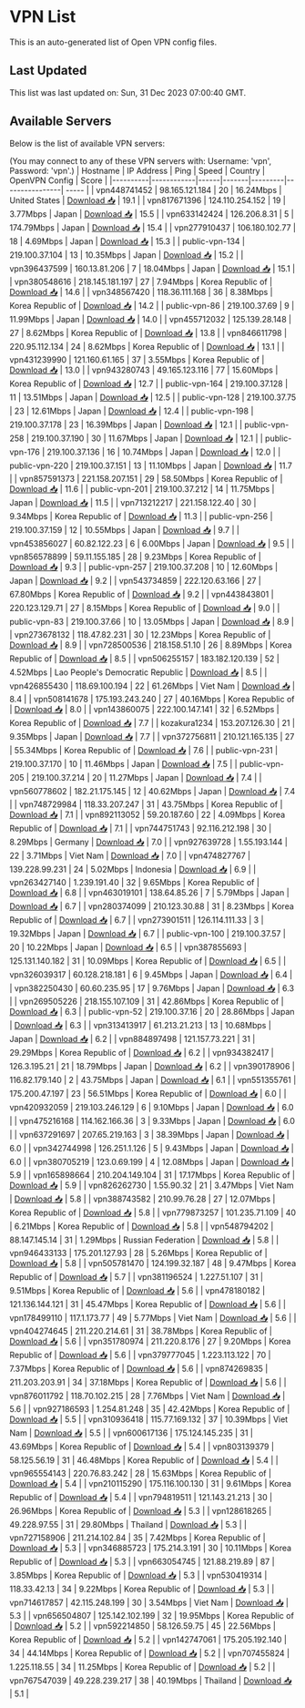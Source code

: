 # VPN List

This is an auto-generated list of Open VPN config files.

## Last Updated

This list was last updated on: Sun, 31 Dec 2023 07:00:40 GMT.

## Available Servers

Below is the list of available VPN servers:

(You may connect to any of these VPN servers with: Username: 'vpn', Password: 'vpn'.)
| Hostname | IP Address | Ping | Speed | Country | OpenVPN Config | Score |
|----------|------------|------|-------|---------|----------------| ----- |
| vpn448741452 | 98.165.121.184 | 20 | 16.24Mbps | United States | [Download 📥](./configs/server_0_US.ovpn) | 19.1 |
| vpn817671396 | 124.110.254.152 | 19 | 3.77Mbps | Japan | [Download 📥](./configs/server_1_JP.ovpn) | 15.5 |
| vpn633142424 | 126.206.8.31 | 5 | 174.79Mbps | Japan | [Download 📥](./configs/server_2_JP.ovpn) | 15.4 |
| vpn277910437 | 106.180.102.77 | 18 | 4.69Mbps | Japan | [Download 📥](./configs/server_3_JP.ovpn) | 15.3 |
| public-vpn-134 | 219.100.37.104 | 13 | 10.35Mbps | Japan | [Download 📥](./configs/server_4_JP.ovpn) | 15.2 |
| vpn396437599 | 160.13.81.206 | 7 | 18.04Mbps | Japan | [Download 📥](./configs/server_5_JP.ovpn) | 15.1 |
| vpn380548616 | 218.145.181.197 | 27 | 7.94Mbps | Korea Republic of | [Download 📥](./configs/server_6_KR.ovpn) | 14.6 |
| vpn348567420 | 118.36.111.168 | 36 | 8.38Mbps | Korea Republic of | [Download 📥](./configs/server_7_KR.ovpn) | 14.2 |
| public-vpn-86 | 219.100.37.69 | 9 | 11.99Mbps | Japan | [Download 📥](./configs/server_8_JP.ovpn) | 14.0 |
| vpn455712032 | 125.139.28.148 | 27 | 8.62Mbps | Korea Republic of | [Download 📥](./configs/server_9_KR.ovpn) | 13.8 |
| vpn846611798 | 220.95.112.134 | 24 | 8.62Mbps | Korea Republic of | [Download 📥](./configs/server_10_KR.ovpn) | 13.1 |
| vpn431239990 | 121.160.61.165 | 37 | 3.55Mbps | Korea Republic of | [Download 📥](./configs/server_11_KR.ovpn) | 13.0 |
| vpn943280743 | 49.165.123.116 | 77 | 15.60Mbps | Korea Republic of | [Download 📥](./configs/server_12_KR.ovpn) | 12.7 |
| public-vpn-164 | 219.100.37.128 | 11 | 13.51Mbps | Japan | [Download 📥](./configs/server_13_JP.ovpn) | 12.5 |
| public-vpn-128 | 219.100.37.75 | 23 | 12.61Mbps | Japan | [Download 📥](./configs/server_14_JP.ovpn) | 12.4 |
| public-vpn-198 | 219.100.37.178 | 23 | 16.39Mbps | Japan | [Download 📥](./configs/server_15_JP.ovpn) | 12.1 |
| public-vpn-258 | 219.100.37.190 | 30 | 11.67Mbps | Japan | [Download 📥](./configs/server_16_JP.ovpn) | 12.1 |
| public-vpn-176 | 219.100.37.136 | 16 | 10.74Mbps | Japan | [Download 📥](./configs/server_17_JP.ovpn) | 12.0 |
| public-vpn-220 | 219.100.37.151 | 13 | 11.10Mbps | Japan | [Download 📥](./configs/server_18_JP.ovpn) | 11.7 |
| vpn857591373 | 221.158.207.151 | 29 | 58.50Mbps | Korea Republic of | [Download 📥](./configs/server_19_KR.ovpn) | 11.6 |
| public-vpn-201 | 219.100.37.212 | 14 | 11.75Mbps | Japan | [Download 📥](./configs/server_20_JP.ovpn) | 11.5 |
| vpn713212217 | 221.158.122.40 | 30 | 9.34Mbps | Korea Republic of | [Download 📥](./configs/server_21_KR.ovpn) | 11.3 |
| public-vpn-256 | 219.100.37.159 | 12 | 10.55Mbps | Japan | [Download 📥](./configs/server_22_JP.ovpn) | 9.7 |
| vpn453856027 | 60.82.122.23 | 6 | 6.00Mbps | Japan | [Download 📥](./configs/server_23_JP.ovpn) | 9.5 |
| vpn856578899 | 59.11.155.185 | 28 | 9.23Mbps | Korea Republic of | [Download 📥](./configs/server_24_KR.ovpn) | 9.3 |
| public-vpn-257 | 219.100.37.208 | 10 | 12.60Mbps | Japan | [Download 📥](./configs/server_25_JP.ovpn) | 9.2 |
| vpn543734859 | 222.120.63.166 | 27 | 67.80Mbps | Korea Republic of | [Download 📥](./configs/server_26_KR.ovpn) | 9.2 |
| vpn443843801 | 220.123.129.71 | 27 | 8.15Mbps | Korea Republic of | [Download 📥](./configs/server_27_KR.ovpn) | 9.0 |
| public-vpn-83 | 219.100.37.66 | 10 | 13.05Mbps | Japan | [Download 📥](./configs/server_28_JP.ovpn) | 8.9 |
| vpn273678132 | 118.47.82.231 | 30 | 12.23Mbps | Korea Republic of | [Download 📥](./configs/server_29_KR.ovpn) | 8.9 |
| vpn728500536 | 218.158.51.10 | 26 | 8.89Mbps | Korea Republic of | [Download 📥](./configs/server_30_KR.ovpn) | 8.5 |
| vpn506255157 | 183.182.120.139 | 52 | 4.52Mbps | Lao People's Democratic Republic | [Download 📥](./configs/server_31_LA.ovpn) | 8.5 |
| vpn426855430 | 118.69.100.194 | 22 | 61.26Mbps | Viet Nam | [Download 📥](./configs/server_32_VN.ovpn) | 8.4 |
| vpn508141678 | 175.193.243.240 | 27 | 40.16Mbps | Korea Republic of | [Download 📥](./configs/server_33_KR.ovpn) | 8.0 |
| vpn143860075 | 222.100.147.141 | 32 | 6.52Mbps | Korea Republic of | [Download 📥](./configs/server_34_KR.ovpn) | 7.7 |
| kozakura1234 | 153.207.126.30 | 21 | 9.35Mbps | Japan | [Download 📥](./configs/server_35_JP.ovpn) | 7.7 |
| vpn372756811 | 210.121.165.135 | 27 | 55.34Mbps | Korea Republic of | [Download 📥](./configs/server_36_KR.ovpn) | 7.6 |
| public-vpn-231 | 219.100.37.170 | 10 | 11.46Mbps | Japan | [Download 📥](./configs/server_37_JP.ovpn) | 7.5 |
| public-vpn-205 | 219.100.37.214 | 20 | 11.27Mbps | Japan | [Download 📥](./configs/server_38_JP.ovpn) | 7.4 |
| vpn560778602 | 182.21.175.145 | 12 | 40.62Mbps | Japan | [Download 📥](./configs/server_39_JP.ovpn) | 7.4 |
| vpn748729984 | 118.33.207.247 | 31 | 43.75Mbps | Korea Republic of | [Download 📥](./configs/server_40_KR.ovpn) | 7.1 |
| vpn892113052 | 59.20.187.60 | 22 | 4.09Mbps | Korea Republic of | [Download 📥](./configs/server_41_KR.ovpn) | 7.1 |
| vpn744751743 | 92.116.212.198 | 30 | 8.29Mbps | Germany | [Download 📥](./configs/server_42_DE.ovpn) | 7.0 |
| vpn927639728 | 1.55.193.144 | 22 | 3.71Mbps | Viet Nam | [Download 📥](./configs/server_43_VN.ovpn) | 7.0 |
| vpn474827767 | 139.228.99.231 | 24 | 5.02Mbps | Indonesia | [Download 📥](./configs/server_44_ID.ovpn) | 6.9 |
| vpn263427140 | 1.239.191.40 | 32 | 9.65Mbps | Korea Republic of | [Download 📥](./configs/server_45_KR.ovpn) | 6.8 |
| vpn463019101 | 138.64.85.26 | 7 | 5.79Mbps | Japan | [Download 📥](./configs/server_46_JP.ovpn) | 6.7 |
| vpn280374099 | 210.123.30.88 | 31 | 8.23Mbps | Korea Republic of | [Download 📥](./configs/server_47_KR.ovpn) | 6.7 |
| vpn273901511 | 126.114.111.33 | 3 | 19.32Mbps | Japan | [Download 📥](./configs/server_48_JP.ovpn) | 6.7 |
| public-vpn-100 | 219.100.37.57 | 20 | 10.22Mbps | Japan | [Download 📥](./configs/server_49_JP.ovpn) | 6.5 |
| vpn387855693 | 125.131.140.182 | 31 | 10.09Mbps | Korea Republic of | [Download 📥](./configs/server_50_KR.ovpn) | 6.5 |
| vpn326039317 | 60.128.218.181 | 6 | 9.45Mbps | Japan | [Download 📥](./configs/server_51_JP.ovpn) | 6.4 |
| vpn382250430 | 60.60.235.95 | 17 | 9.76Mbps | Japan | [Download 📥](./configs/server_52_JP.ovpn) | 6.3 |
| vpn269505226 | 218.155.107.109 | 31 | 42.86Mbps | Korea Republic of | [Download 📥](./configs/server_53_KR.ovpn) | 6.3 |
| public-vpn-52 | 219.100.37.16 | 20 | 28.86Mbps | Japan | [Download 📥](./configs/server_54_JP.ovpn) | 6.3 |
| vpn313413917 | 61.213.21.213 | 13 | 10.68Mbps | Japan | [Download 📥](./configs/server_55_JP.ovpn) | 6.2 |
| vpn884897498 | 121.157.73.221 | 31 | 29.29Mbps | Korea Republic of | [Download 📥](./configs/server_56_KR.ovpn) | 6.2 |
| vpn934382417 | 126.3.195.21 | 21 | 18.79Mbps | Japan | [Download 📥](./configs/server_57_JP.ovpn) | 6.2 |
| vpn390178906 | 116.82.179.140 | 2 | 43.75Mbps | Japan | [Download 📥](./configs/server_58_JP.ovpn) | 6.1 |
| vpn551355761 | 175.200.47.197 | 23 | 56.51Mbps | Korea Republic of | [Download 📥](./configs/server_59_KR.ovpn) | 6.0 |
| vpn420932059 | 219.103.246.129 | 6 | 9.10Mbps | Japan | [Download 📥](./configs/server_60_JP.ovpn) | 6.0 |
| vpn475216168 | 114.162.166.36 | 3 | 9.33Mbps | Japan | [Download 📥](./configs/server_61_JP.ovpn) | 6.0 |
| vpn637291697 | 207.65.219.163 | 3 | 38.39Mbps | Japan | [Download 📥](./configs/server_62_JP.ovpn) | 6.0 |
| vpn342744998 | 126.251.1.126 | 5 | 9.43Mbps | Japan | [Download 📥](./configs/server_63_JP.ovpn) | 6.0 |
| vpn380705219 | 123.0.69.199 | 4 | 12.08Mbps | Japan | [Download 📥](./configs/server_64_JP.ovpn) | 5.9 |
| vpn165898664 | 210.204.149.104 | 31 | 17.17Mbps | Korea Republic of | [Download 📥](./configs/server_65_KR.ovpn) | 5.9 |
| vpn826262730 | 1.55.90.32 | 21 | 3.47Mbps | Viet Nam | [Download 📥](./configs/server_66_VN.ovpn) | 5.8 |
| vpn388743582 | 210.99.76.28 | 27 | 12.07Mbps | Korea Republic of | [Download 📥](./configs/server_67_KR.ovpn) | 5.8 |
| vpn779873257 | 101.235.71.109 | 40 | 6.21Mbps | Korea Republic of | [Download 📥](./configs/server_68_KR.ovpn) | 5.8 |
| vpn548794202 | 88.147.145.14 | 31 | 1.29Mbps | Russian Federation | [Download 📥](./configs/server_69_RU.ovpn) | 5.8 |
| vpn946433133 | 175.201.127.93 | 28 | 5.26Mbps | Korea Republic of | [Download 📥](./configs/server_70_KR.ovpn) | 5.8 |
| vpn505781470 | 124.199.32.187 | 48 | 9.47Mbps | Korea Republic of | [Download 📥](./configs/server_71_KR.ovpn) | 5.7 |
| vpn381196524 | 1.227.51.107 | 31 | 9.51Mbps | Korea Republic of | [Download 📥](./configs/server_72_KR.ovpn) | 5.6 |
| vpn478180182 | 121.136.144.121 | 31 | 45.47Mbps | Korea Republic of | [Download 📥](./configs/server_73_KR.ovpn) | 5.6 |
| vpn178499110 | 117.1.173.77 | 49 | 5.77Mbps | Viet Nam | [Download 📥](./configs/server_74_VN.ovpn) | 5.6 |
| vpn404274645 | 211.220.214.61 | 31 | 38.78Mbps | Korea Republic of | [Download 📥](./configs/server_75_KR.ovpn) | 5.6 |
| vpn351780974 | 211.220.8.176 | 27 | 9.20Mbps | Korea Republic of | [Download 📥](./configs/server_76_KR.ovpn) | 5.6 |
| vpn379777045 | 1.223.113.122 | 70 | 7.37Mbps | Korea Republic of | [Download 📥](./configs/server_77_KR.ovpn) | 5.6 |
| vpn874269835 | 211.203.203.91 | 34 | 37.18Mbps | Korea Republic of | [Download 📥](./configs/server_78_KR.ovpn) | 5.6 |
| vpn876011792 | 118.70.102.215 | 28 | 7.76Mbps | Viet Nam | [Download 📥](./configs/server_79_VN.ovpn) | 5.6 |
| vpn927186593 | 1.254.81.248 | 35 | 42.42Mbps | Korea Republic of | [Download 📥](./configs/server_80_KR.ovpn) | 5.5 |
| vpn310936418 | 115.77.169.132 | 37 | 10.39Mbps | Viet Nam | [Download 📥](./configs/server_81_VN.ovpn) | 5.5 |
| vpn600617136 | 175.124.145.235 | 31 | 43.69Mbps | Korea Republic of | [Download 📥](./configs/server_82_KR.ovpn) | 5.4 |
| vpn803139379 | 58.125.56.19 | 31 | 46.48Mbps | Korea Republic of | [Download 📥](./configs/server_83_KR.ovpn) | 5.4 |
| vpn965554143 | 220.76.83.242 | 28 | 15.63Mbps | Korea Republic of | [Download 📥](./configs/server_84_KR.ovpn) | 5.4 |
| vpn210115290 | 175.116.100.130 | 31 | 9.61Mbps | Korea Republic of | [Download 📥](./configs/server_85_KR.ovpn) | 5.4 |
| vpn794819511 | 121.143.21.213 | 30 | 26.96Mbps | Korea Republic of | [Download 📥](./configs/server_86_KR.ovpn) | 5.3 |
| vpn128618265 | 49.228.97.55 | 31 | 29.80Mbps | Thailand | [Download 📥](./configs/server_87_TH.ovpn) | 5.3 |
| vpn727158906 | 211.214.102.84 | 35 | 7.42Mbps | Korea Republic of | [Download 📥](./configs/server_88_KR.ovpn) | 5.3 |
| vpn346885723 | 175.214.3.191 | 30 | 10.11Mbps | Korea Republic of | [Download 📥](./configs/server_89_KR.ovpn) | 5.3 |
| vpn663054745 | 121.88.219.89 | 87 | 3.85Mbps | Korea Republic of | [Download 📥](./configs/server_90_KR.ovpn) | 5.3 |
| vpn530419314 | 118.33.42.13 | 34 | 9.22Mbps | Korea Republic of | [Download 📥](./configs/server_91_KR.ovpn) | 5.3 |
| vpn714617857 | 42.115.248.199 | 30 | 3.54Mbps | Viet Nam | [Download 📥](./configs/server_92_VN.ovpn) | 5.3 |
| vpn656504807 | 125.142.102.199 | 32 | 19.95Mbps | Korea Republic of | [Download 📥](./configs/server_93_KR.ovpn) | 5.2 |
| vpn592214850 | 58.126.59.75 | 45 | 22.56Mbps | Korea Republic of | [Download 📥](./configs/server_94_KR.ovpn) | 5.2 |
| vpn142747061 | 175.205.192.140 | 34 | 44.14Mbps | Korea Republic of | [Download 📥](./configs/server_95_KR.ovpn) | 5.2 |
| vpn707455824 | 1.225.118.55 | 34 | 11.25Mbps | Korea Republic of | [Download 📥](./configs/server_96_KR.ovpn) | 5.2 |
| vpn767547039 | 49.228.239.217 | 38 | 40.19Mbps | Thailand | [Download 📥](./configs/server_97_TH.ovpn) | 5.1 |

